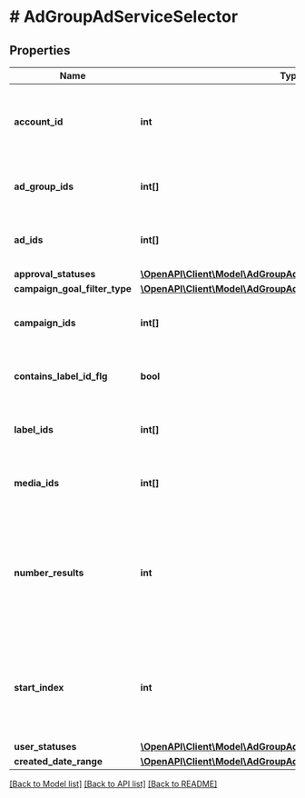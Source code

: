 # # AdGroupAdServiceSelector

## Properties

Name | Type | Description | Notes
------------ | ------------- | ------------- | -------------
**account_id** | **int** | &lt;div lang&#x3D;\&quot;ja\&quot;&gt;検索条件 : アカウント情報&lt;/div&gt; &lt;div lang&#x3D;\&quot;en\&quot;&gt;Search Condition: Account information&lt;/div&gt; |
**ad_group_ids** | **int[]** | &lt;div lang&#x3D;\&quot;ja\&quot;&gt;検索条件 : 広告グループID&lt;/div&gt; &lt;div lang&#x3D;\&quot;en\&quot;&gt;Search Condition: Ad Group ID&lt;/div&gt; | [optional]
**ad_ids** | **int[]** | &lt;div lang&#x3D;\&quot;ja\&quot;&gt;検索条件 : 広告ID&lt;/div&gt; &lt;div lang&#x3D;\&quot;en\&quot;&gt;Search Condition: Ad ID&lt;/div&gt; | [optional]
**approval_statuses** | [**\OpenAPI\Client\Model\AdGroupAdServiceApprovalStatus[]**](AdGroupAdServiceApprovalStatus.md) |  | [optional]
**campaign_goal_filter_type** | [**\OpenAPI\Client\Model\AdGroupAdServiceCampaignGoalFilterType**](AdGroupAdServiceCampaignGoalFilterType.md) |  | [optional]
**campaign_ids** | **int[]** | &lt;div lang&#x3D;\&quot;ja\&quot;&gt;検索条件 : キャンペーンID&lt;/div&gt; &lt;div lang&#x3D;\&quot;en\&quot;&gt;Search Condition: Campaign ID&lt;/div&gt; | [optional]
**contains_label_id_flg** | **bool** | &lt;div lang&#x3D;\&quot;ja\&quot;&gt;ラベルID取得フラグ&lt;/div&gt; &lt;div lang&#x3D;\&quot;en\&quot;&gt;Flag of contains label ID&lt;/div&gt; | [optional]
**label_ids** | **int[]** | &lt;div lang&#x3D;\&quot;ja\&quot;&gt;検索条件 : ラベルID&lt;/div&gt; &lt;div lang&#x3D;\&quot;en\&quot;&gt;Search Condition: Label ID&lt;/div&gt; | [optional]
**media_ids** | **int[]** | &lt;div lang&#x3D;\&quot;ja\&quot;&gt;検索条件 : 画像ID&lt;/div&gt; &lt;div lang&#x3D;\&quot;en\&quot;&gt;Search Condition: Media ID&lt;/div&gt; | [optional]
**number_results** | **int** | &lt;div lang&#x3D;\&quot;ja\&quot;&gt;ページの最大件数です。このフィールドは、1以上を指定する必要があります。&lt;/div&gt; &lt;div lang&#x3D;\&quot;en\&quot;&gt;Maximum number of results to return in this page. This field must be greater than or equal to 1. Also see Entity Limits per operation.&lt;/div&gt; | [optional] [default to 500]
**start_index** | **int** | &lt;div lang&#x3D;\&quot;ja\&quot;&gt;ページの先頭のインデックスです。このフィールドは、1以上を指定する必要があります。&lt;/div&gt; &lt;div lang&#x3D;\&quot;en\&quot;&gt;Index of the first result to return in this page. This field must be greater than or equal to 1.&lt;/div&gt; | [optional] [default to 1]
**user_statuses** | [**\OpenAPI\Client\Model\AdGroupAdServiceUserStatus[]**](AdGroupAdServiceUserStatus.md) |  | [optional]
**created_date_range** | [**\OpenAPI\Client\Model\AdGroupAdServiceCreatedDateRange**](AdGroupAdServiceCreatedDateRange.md) |  | [optional]

[[Back to Model list]](../../README.md#models) [[Back to API list]](../../README.md#endpoints) [[Back to README]](../../README.md)
